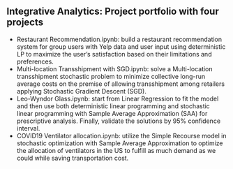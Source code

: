 ## Integrative Analytics: Project portfolio with four projects
- Restaurant Recommendation.ipynb: build a restaurant recommendation system for group users with Yelp data and user input using deterministic LP to maximize the user’s satisfaction based on their limitations and preferences.
- Multi-location Transshipment with SGD.ipynb: solve a Multi-location transshipment stochastic problem to minimize collective long-run average costs on the premise of allowing transshipment among retailers applying Stochastic Gradient Descent (SGD).
- Leo-Wyndor Glass.ipynb: start from Linear Regression to fit the model and then use both deterministic linear programming and stochastic linear programming with Sample Average Approximation (SAA) for prescriptive analysis. Finally, validate the solutions by 95% confidence interval.
- COVID19 Ventilator allocation.ipynb: utilize the Simple Recourse model in stochastic optimization with Sample Average Approximation to optimize the allocation of ventilators in the US to fulfill as much demand as we could while saving transportation cost.
